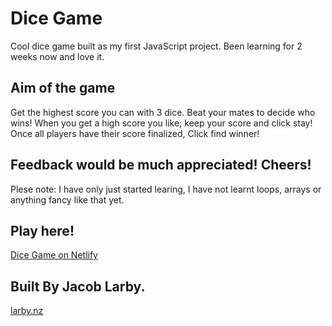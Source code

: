 # Dice Game

Cool dice game built as my first JavaScript project. Been learning for 2 weeks now and love it.

## Aim of the game

Get the highest score you can with 3 dice. Beat your mates to decide who wins! When you get a high score you like; keep your score and click stay! Once all players have their score finalized, Click find winner!
## Feedback would be much appreciated! Cheers!
Plese note:
I have only just started learing, I have not learnt loops, arrays or anything fancy like that yet. 

## Play here!
[Dice Game on Netlify](https://quirky-wing-d1a5a3.netlify.app/)

## Built By Jacob Larby.
[larby.nz](https://larby.nz)
